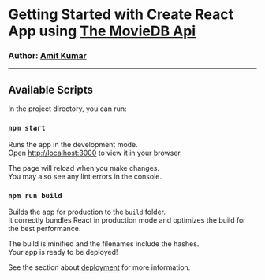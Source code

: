 # Getting Started with Create React App using [The MovieDB Api](https://developers.themoviedb.org)


### Author: [Amit Kumar](https://www.linkedin.com/in/amit-kumar-247b26223/?lipi=urn%3Ali%3Apage%3Ad_flagship3_feed%3B%2BCl34iqASrKeLvLFbiY77g%3D%3D)

<hr>

## Available Scripts

In the project directory, you can run:

### `npm start`

Runs the app in the development mode.\
Open [http://localhost:3000](http://localhost:3000) to view it in your browser.

The page will reload when you make changes.\
You may also see any lint errors in the console.


### `npm run build`

Builds the app for production to the `build` folder.\
It correctly bundles React in production mode and optimizes the build for the best performance.

The build is minified and the filenames include the hashes.\
Your app is ready to be deployed!

See the section about [deployment](https://facebook.github.io/create-react-app/docs/deployment) for more information.


